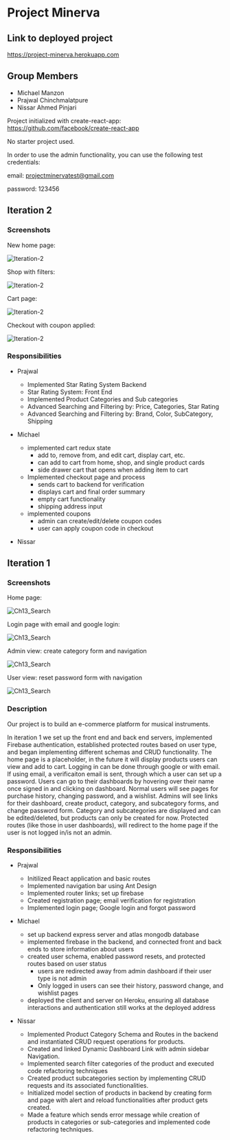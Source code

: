 # Project Minerva

## Link to deployed project

https://project-minerva.herokuapp.com

## Group Members
* Michael Manzon
* Prajwal Chinchmalatpure
* Nissar Ahmed Pinjari

Project initialized with create-react-app: https://github.com/facebook/create-react-app

No starter project used.

In order to use the admin functionality, you can use the following test credentials:

email: projectminervatest@gmail.com

password: 123456

## Iteration 2

### Screenshots

New home page:

![Iteration-2](/readme_photos/new_home.png)

Shop with filters: 

![Iteration-2](/readme_photos/shop.png)

Cart page:

![Iteration-2](/readme_photos/cart.png)

Checkout with coupon applied:

![Iteration-2](/readme_photos/checkout.png)

### Responsibilities
* Prajwal
  * Implemented Star Rating System Backend
  * Star Rating System: Front End
  * Implemented Product Categories and Sub categories
  * Advanced Searching and Filtering by: Price, Categories, Star Rating
  * Advanced Searching and Filtering by: Brand, Color, SubCategory, Shipping

* Michael 
  * implemented cart redux state
    * add to, remove from, and edit cart,  display cart, etc.
    * can add to cart from home, shop, and single product cards
    * side drawer cart that opens when adding item to cart
  * Implemented checkout page and process
    * sends cart to backend for verification
    * displays cart and final order summary
    * empty cart functionality
    * shipping address input
  * implemented coupons
    * admin can create/edit/delete coupon codes
    * user can apply coupon code in checkout

* Nissar

## Iteration 1

### Screenshots

Home page: 

![Ch13_Search](/readme_photos/home_page.png)

Login page with email and google login:

![Ch13_Search](/readme_photos/login.png)

Admin view: create category form and navigation

![Ch13_Search](/readme_photos/create_category.png)

User view: reset password form with navigation 

![Ch13_Search](/readme_photos/password.png)

### Description

Our project is to build an e-commerce platform for musical instruments. 

In iteration 1 we set up the front end and back end servers, implemented Firebase authentication, established protected routes based on user type, and began implementing different schemas and CRUD functionality. The home page is a placeholder, in the future it will display products users can view and add to cart. Logging in can be done through google or with email. If using email, a verificaiton email is sent, through which a user can set up a password. Users can go to their dashboards by hovering over their name once signed in and clicking on dashboard. Normal users will see pages for purchase history, changing password, and a wishlist. Admins will see links for their dashboard, create product, category, and subcategory forms, and change password form. Category and subcategories are displayed and can be edited/deleted, but products can only be created for now. Protected routes (like those in user dashboards), will redirect to the home page if the user is not logged in/is not an admin. 

### Responsibilities 
* Prajwal
   * Initilized React application and basic routes
   * Implemented navigation bar using Ant Design
   * Implemented router links; set up firebase
   * Created registration page; email verification for registration
   * Implemented login page; Google login and forgot password
   
* Michael
    * set up backend express server and atlas mongodb database
    * implemented firebase in the backend, and connected front and back ends to store information about users
    * created user schema, enabled password resets, and protected routes based on user status
        * users are redirected away from admin dashboard if their user type is not admin
        * Only logged in users can see their history, password change, and wishlist pages
    * deployed the client and server on Heroku, ensuring all database interactions and authentication still works at the deployed address
* Nissar
  * Implemented Product Category Schema and Routes in the backend and instantiated CRUD request operations for products.
  * Created and linked Dynamic Dashboard Link with admin sidebar Navigation.
  * Implemented search filter categories of the product and executed code refactoring techniques
  * Created product subcategories section by implementing CRUD requests and its associated functionalities.
  * Initialized model section of products in backend by creating form and page with alert and reload functionalities after product gets created.
  * Made a feature which sends error message while creation of products in categories or sub-categories and implemented code refactoring techniques.

